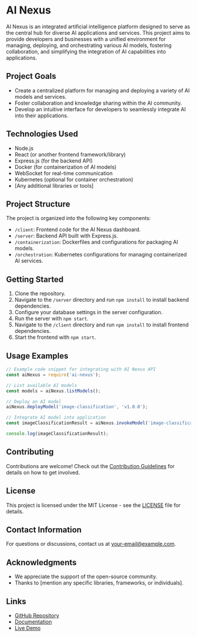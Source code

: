 # AI Nexus

AI Nexus is an integrated artificial intelligence platform designed to serve as the central hub for diverse AI applications and services. This project aims to provide developers and businesses with a unified environment for managing, deploying, and orchestrating various AI models, fostering collaboration, and simplifying the integration of AI capabilities into applications.

## Project Goals

- Create a centralized platform for managing and deploying a variety of AI models and services.
- Foster collaboration and knowledge sharing within the AI community.
- Develop an intuitive interface for developers to seamlessly integrate AI into their applications.

## Technologies Used

- Node.js
- React (or another frontend framework/library)
- Express.js (for the backend API)
- Docker (for containerization of AI models)
- WebSocket for real-time communication
- Kubernetes (optional for container orchestration)
- [Any additional libraries or tools]

## Project Structure

The project is organized into the following key components:

- `/client`: Frontend code for the AI Nexus dashboard.
- `/server`: Backend API built with Express.js.
- `/containerization`: Dockerfiles and configurations for packaging AI models.
- `/orchestration`: Kubernetes configurations for managing containerized AI services.

## Getting Started

1. Clone the repository.
2. Navigate to the `/server` directory and run `npm install` to install backend dependencies.
3. Configure your database settings in the server configuration.
4. Run the server with `npm start`.
5. Navigate to the `/client` directory and run `npm install` to install frontend dependencies.
6. Start the frontend with `npm start`.

## Usage Examples

```javascript
// Example code snippet for integrating with AI Nexus API
const aiNexus = require('ai-nexus');

// List available AI models
const models = aiNexus.listModels();

// Deploy an AI model
aiNexus.deployModel('image-classification', 'v1.0.0');

// Integrate AI model into application
const imageClassificationResult = aiNexus.invokeModel('image-classification', imageData);

console.log(imageClassificationResult);
```

## Contributing

Contributions are welcome! Check out the [Contribution Guidelines](CONTRIBUTING.md) for details on how to get involved.

## License

This project is licensed under the MIT License - see the [LICENSE](LICENSE) file for details.

## Contact Information

For questions or discussions, contact us at your-email@example.com.

## Acknowledgments

- We appreciate the support of the open-source community.
- Thanks to [mention any specific libraries, frameworks, or individuals].

## Links

- [GitHub Repository](https://github.com/yourusername/ai-nexus)
- [Documentation](https://yourusername.github.io/ai-nexus-docs)
- [Live Demo](https://yourusername.github.io/ai-nexus-demo)

